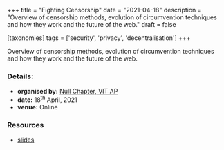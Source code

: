 +++
title = "Fighting Censorship"
date = "2021-04-18"
description = "Overview of censorship methods, evolution of circumvention techniques and how they work and the future of the web."
draft = false

[taxonomies]
tags = ['security', 'privacy', 'decentralisation']
+++

Overview of censorship methods, evolution of circumvention techniques
and how they work and the future of the web.

### Details:

-   **organised by:** [Null Chapter, VIT
    AP](https://nullchapter.github.io)
-   **date:** 18<sup>th</sup> April, 2021
-   **venue:** Online

### Resources

-   [slides](./slides/)
